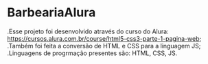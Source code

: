 # BarbeariaAlura
.Esse projeto foi desenvolvido através do curso do Alura: https://cursos.alura.com.br/course/html5-css3-parte-1-pagina-web;
.Também foi feita a conversão de HTML e CSS para a linguagem JS;
.Linguagens de progrmação presentes são: HTML, CSS, JS.

